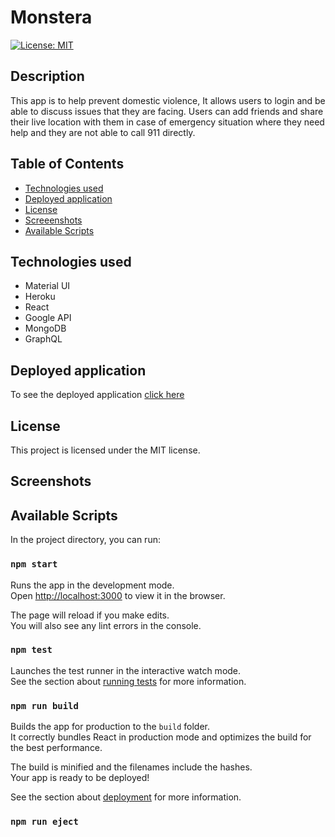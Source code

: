 # Monstera
  [![License: MIT](https://img.shields.io/badge/License-MIT-yellow.svg)](https://opensource.org/licenses/MIT)
## Description

This app is to help prevent domestic violence, It allows users to login and be able to discuss issues that they are facing. Users can add friends and share their live location with them in case of emergency situation where they need help and they are not able to call 911 directly.
 ## Table of Contents
  * [Technologies used](#technologies-used)
  * [Deployed application](#deployed-application)
  * [License](#license)
  * [Screeenshots](#screenshots)
  * [Available Scripts](#available-scripts)

## Technologies used
- Material UI
- Heroku
- React
- Google API
- MongoDB
- GraphQL
 ## Deployed application
 
  To see the deployed application [click here](https://monstera2.herokuapp.com/)
 ## License
  This project is licensed under the MIT license.

## Screenshots
## Available Scripts

In the project directory, you can run:

### `npm start`

Runs the app in the development mode.\
Open [http://localhost:3000](http://localhost:3000) to view it in the browser.

The page will reload if you make edits.\
You will also see any lint errors in the console.

### `npm test`

Launches the test runner in the interactive watch mode.\
See the section about [running tests](https://facebook.github.io/create-react-app/docs/running-tests) for more information.

### `npm run build`

Builds the app for production to the `build` folder.\
It correctly bundles React in production mode and optimizes the build for the best performance.

The build is minified and the filenames include the hashes.\
Your app is ready to be deployed!

See the section about [deployment](https://facebook.github.io/create-react-app/docs/deployment) for more information.

### `npm run eject`
